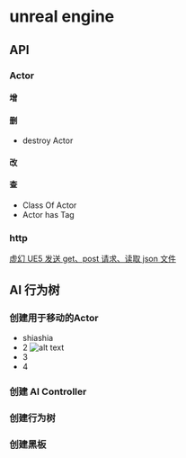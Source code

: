 # unreal engine

## API

### Actor

#### 增

#### 删

* destroy Actor

#### 改

#### 查

* Class Of Actor
* Actor has Tag

### http

[虚幻 UE5 发送 get、post 请求、读取 json 文件](https://tinygeeker.blog.csdn.net/article/details/134162447?spm=1001.2101.3001.6661.1&utm_medium=distribute.pc_relevant_t0.none-task-blog-2%7Edefault%7EBlogCommendFromBaidu%7EPaidSort-1-134162447-blog-139749859.235%5Ev43%5Epc_blog_bottom_relevance_base7&depth_1-utm_source=distribute.pc_relevant_t0.none-task-blog-2%7Edefault%7EBlogCommendFromBaidu%7EPaidSort-1-134162447-blog-139749859.235%5Ev43%5Epc_blog_bottom_relevance_base7&utm_relevant_index=1)

## AI 行为树

### 创建用于移动的Actor

* shiashia
* 2 ![alt text](./image.png)
* 3
* 4
<!--rehype:className=style-timeline-->

### 创建 AI Controller

### 创建行为树

### 创建黑板
